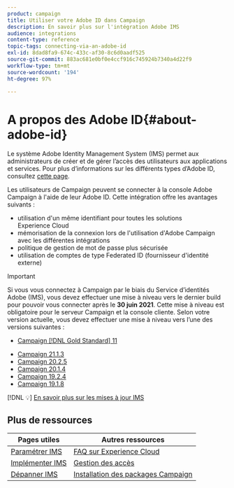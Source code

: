 ```yaml
---
product: campaign
title: Utiliser votre Adobe ID dans Campaign
description: En savoir plus sur l'intégration Adobe IMS
audience: integrations
content-type: reference
topic-tags: connecting-via-an-adobe-id
exl-id: 8dad8fa9-674c-433c-af30-8c6d0aadf525
source-git-commit: 883ac681e0bf0e4ccf916c745924b7340a4d22f9
workflow-type: tm+mt
source-wordcount: '194'
ht-degree: 97%

---
```


# A propos des Adobe ID{#about-adobe-id}

Le système Adobe Identity Management System (IMS) permet aux administrateurs de créer et de gérer l’accès des utilisateurs aux applications et services. Pour plus d’informations sur les différents types d’Adobe ID, consultez [cette page](https://helpx.adobe.com/fr/enterprise/using/identity.html).

Les utilisateurs de Campaign peuvent se connecter à la console Adobe Campaign à l&#39;aide de leur Adobe ID. Cette intégration offre les avantages suivants :

* utilisation d&#39;un même identifiant pour toutes les solutions Experience Cloud
* mémorisation de la connexion lors de l&#39;utilisation d&#39;Adobe Campaign avec les différentes intégrations
* politique de gestion de mot de passe plus sécurisée
* utilisation de comptes de type Federated ID (fournisseur d&#39;identité externe)


>[!IMPORTANT]
>
>Si vous vous connectez à Campaign par le biais du Service d’identités Adobe (IMS), vous devez effectuer une mise à niveau vers le dernier build pour pouvoir vous connecter après le **30 juin 2021**. Cette mise à niveau est obligatoire pour le serveur Campaign et la console cliente. Selon votre version actuelle, vous devez effectuer une mise à niveau vers l’une des versions suivantes :
>
> * [Campaign [!DNL Gold Standard] 11](../../rn/using/gold-standard.md)
* [Campaign 21.1.3](../../rn/using/latest-release.md)
* [Campaign 20.2.5](../../rn/using/release--20-2.md)
* [Campaign 20.1.4](../../rn/using/release--20-1.md)
* [Campaign 19.2.4](../../rn/using/release--19-2.md)
* [Campaign 19.1.8](../../rn/using/release--19-1.md)

[!DNL :bulb:] [En savoir plus sur les mises à jour IMS](../../technotes/ims-updates.md)


## Plus de ressources

| Pages utiles | Autres ressources |
|---|---|
| [Paramétrer IMS](../../integrations/using/configuring-ims.md) | [FAQ sur Experience Cloud](https://experienceleague.adobe.com/docs/core-services/interface/manage-users-and-products/faq.html?lang=fr) |
| [Implémenter IMS](../../integrations/using/implementing-ims.md) | [Gestion des accès](../../platform/using/access-management.md) |
| [Dépanner IMS](../../integrations/using/ims-troubleshooting.md) | [Installation des packages Campaign](../../installation/using/installing-campaign-standard-packages.md) |
